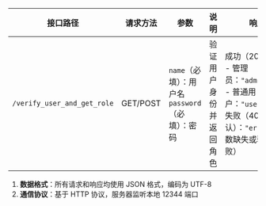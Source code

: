 | 接口路径 | 请求方法 | 参数 | 说明 | 响应 |
|----------|----------|------|------|------|
| `/verify_user_and_get_role` | GET/POST | `name`（必填）：用户名<br>`password`（必填）：密码 | 验证用户身份并返回角色 | 成功（200）：<br>- 管理员：`"admin"`<br>- 普通用户：`"user"`<br>失败（400/默认）：`"error"`（参数缺失或验证失败） |

1. **数据格式**：所有请求和响应均使用 JSON 格式，编码为 UTF-8
2. **通信协议**：基于 HTTP 协议，服务器监听本地 12344 端口
